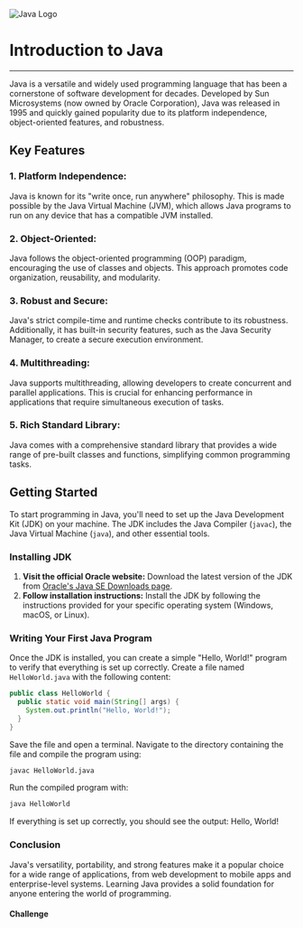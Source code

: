 ![Java Logo](https://logos-download.com/wp-content/uploads/2016/10/Java_logo_icon.png)

# Introduction to Java

---

Java is a versatile and widely used programming language that has been a cornerstone of software development for decades. Developed by Sun Microsystems (now owned by Oracle Corporation), Java was released in 1995 and quickly gained popularity due to its platform independence, object-oriented features, and robustness.

## Key Features

### 1. **Platform Independence:**

Java is known for its "write once, run anywhere" philosophy. This is made possible by the Java Virtual Machine (JVM), which allows Java programs to run on any device that has a compatible JVM installed.

### 2. **Object-Oriented:**

Java follows the object-oriented programming (OOP) paradigm, encouraging the use of classes and objects. This approach promotes code organization, reusability, and modularity.

### 3. **Robust and Secure:**

Java's strict compile-time and runtime checks contribute to its robustness. Additionally, it has built-in security features, such as the Java Security Manager, to create a secure execution environment.

### 4. **Multithreading:**

Java supports multithreading, allowing developers to create concurrent and parallel applications. This is crucial for enhancing performance in applications that require simultaneous execution of tasks.

### 5. **Rich Standard Library:**

Java comes with a comprehensive standard library that provides a wide range of pre-built classes and functions, simplifying common programming tasks.

<next page>

## Getting Started

To start programming in Java, you'll need to set up the Java Development Kit (JDK) on your machine. The JDK includes the Java Compiler (`javac`), the Java Virtual Machine (`java`), and other essential tools.

### Installing JDK

1. **Visit the official Oracle website:**
Download the latest version of the JDK from [Oracle's Java SE Downloads page](https://www.oracle.com/java/technologies/javase-downloads.html).
2. **Follow installation instructions:**
Install the JDK by following the instructions provided for your specific operating system (Windows, macOS, or Linux).

<next page>

### Writing Your First Java Program

Once the JDK is installed, you can create a simple "Hello, World!" program to verify that everything is set up correctly. Create a file named `HelloWorld.java` with the following content:

```java
public class HelloWorld {
  public static void main(String[] args) {
    System.out.println("Hello, World!");
  }
}
```

Save the file and open a terminal. Navigate to the directory containing the file and compile the program using:

```bash
javac HelloWorld.java
```

Run the compiled program with:

```bash
java HelloWorld
```

If everything is set up correctly, you should see the output: Hello, World!

### Conclusion

Java's versatility, portability, and strong features make it a popular choice for a wide range of applications, from web development to mobile apps and enterprise-level systems. Learning Java provides a solid foundation for anyone entering the world of programming.

#### Challenge

<challenge challenge-id="sum">
